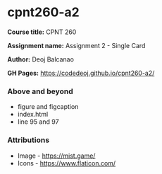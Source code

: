 # cpnt260-a2
**Course title:** CPNT 260

**Assignment name:** Assignment 2 - Single Card

**Author:** Deoj Balcanao

**GH Pages:** https://codedeoj.github.io/cpnt260-a2/
### Above and beyond
- figure and figcaption 
- index.html
- line 95 and 97
### Attributions
- Image - https://mist.game/
- Icons - https://www.flaticon.com/
